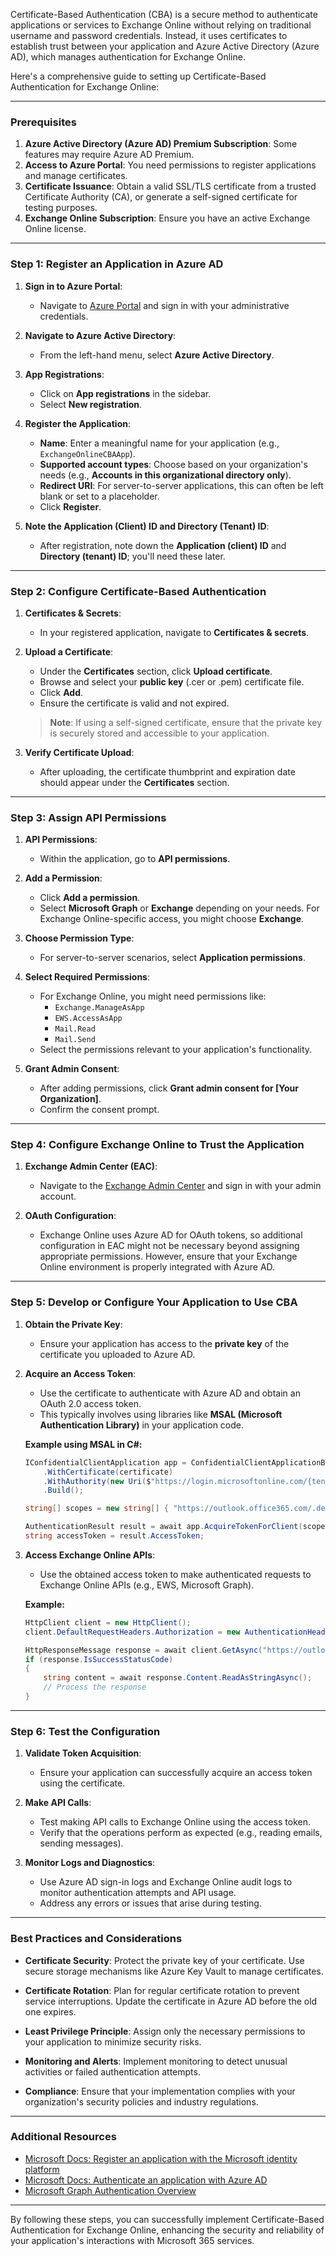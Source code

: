 Certificate-Based Authentication (CBA) is a secure method to authenticate applications or services to Exchange Online without relying on traditional username and password credentials. Instead, it uses certificates to establish trust between your application and Azure Active Directory (Azure AD), which manages authentication for Exchange Online.

Here's a comprehensive guide to setting up Certificate-Based Authentication for Exchange Online:

---

### **Prerequisites**

1. **Azure Active Directory (Azure AD) Premium Subscription**: Some features may require Azure AD Premium.
2. **Access to Azure Portal**: You need permissions to register applications and manage certificates.
3. **Certificate Issuance**: Obtain a valid SSL/TLS certificate from a trusted Certificate Authority (CA), or generate a self-signed certificate for testing purposes.
4. **Exchange Online Subscription**: Ensure you have an active Exchange Online license.

---

### **Step 1: Register an Application in Azure AD**

1. **Sign in to Azure Portal**:

   - Navigate to [Azure Portal](https://portal.azure.com/) and sign in with your administrative credentials.

2. **Navigate to Azure Active Directory**:

   - From the left-hand menu, select **Azure Active Directory**.

3. **App Registrations**:

   - Click on **App registrations** in the sidebar.
   - Select **New registration**.

4. **Register the Application**:

   - **Name**: Enter a meaningful name for your application (e.g., `ExchangeOnlineCBAApp`).
   - **Supported account types**: Choose based on your organization's needs (e.g., **Accounts in this organizational directory only**).
   - **Redirect URI**: For server-to-server applications, this can often be left blank or set to a placeholder.
   - Click **Register**.

5. **Note the Application (Client) ID and Directory (Tenant) ID**:
   - After registration, note down the **Application (client) ID** and **Directory (tenant) ID**; you'll need these later.

---

### **Step 2: Configure Certificate-Based Authentication**

1. **Certificates & Secrets**:

   - In your registered application, navigate to **Certificates & secrets**.

2. **Upload a Certificate**:

   - Under the **Certificates** section, click **Upload certificate**.
   - Browse and select your **public key** (.cer or .pem) certificate file.
   - Click **Add**.
   - Ensure the certificate is valid and not expired.

   > **Note**: If using a self-signed certificate, ensure that the private key is securely stored and accessible to your application.

3. **Verify Certificate Upload**:
   - After uploading, the certificate thumbprint and expiration date should appear under the **Certificates** section.

---

### **Step 3: Assign API Permissions**

1. **API Permissions**:

   - Within the application, go to **API permissions**.

2. **Add a Permission**:

   - Click **Add a permission**.
   - Select **Microsoft Graph** or **Exchange** depending on your needs. For Exchange Online-specific access, you might choose **Exchange**.

3. **Choose Permission Type**:

   - For server-to-server scenarios, select **Application permissions**.

4. **Select Required Permissions**:

   - For Exchange Online, you might need permissions like:
     - `Exchange.ManageAsApp`
     - `EWS.AccessAsApp`
     - `Mail.Read`
     - `Mail.Send`
   - Select the permissions relevant to your application's functionality.

5. **Grant Admin Consent**:
   - After adding permissions, click **Grant admin consent for [Your Organization]**.
   - Confirm the consent prompt.

---

### **Step 4: Configure Exchange Online to Trust the Application**

1. **Exchange Admin Center (EAC)**:

   - Navigate to the [Exchange Admin Center](https://admin.exchange.microsoft.com/) and sign in with your admin account.

2. **OAuth Configuration**:
   - Exchange Online uses Azure AD for OAuth tokens, so additional configuration in EAC might not be necessary beyond assigning appropriate permissions. However, ensure that your Exchange Online environment is properly integrated with Azure AD.

---

### **Step 5: Develop or Configure Your Application to Use CBA**

1. **Obtain the Private Key**:

   - Ensure your application has access to the **private key** of the certificate you uploaded to Azure AD.

2. **Acquire an Access Token**:

   - Use the certificate to authenticate with Azure AD and obtain an OAuth 2.0 access token.
   - This typically involves using libraries like **MSAL (Microsoft Authentication Library)** in your application code.

   **Example using MSAL in C#:**

   ```csharp
   IConfidentialClientApplication app = ConfidentialClientApplicationBuilder.Create(clientId)
       .WithCertificate(certificate)
       .WithAuthority(new Uri($"https://login.microsoftonline.com/{tenantId}"))
       .Build();

   string[] scopes = new string[] { "https://outlook.office365.com/.default" };

   AuthenticationResult result = await app.AcquireTokenForClient(scopes).ExecuteAsync();
   string accessToken = result.AccessToken;
   ```

3. **Access Exchange Online APIs**:

   - Use the obtained access token to make authenticated requests to Exchange Online APIs (e.g., EWS, Microsoft Graph).

   **Example:**

   ```csharp
   HttpClient client = new HttpClient();
   client.DefaultRequestHeaders.Authorization = new AuthenticationHeaderValue("Bearer", accessToken);

   HttpResponseMessage response = await client.GetAsync("https://outlook.office365.com/api/v1.0/me/messages");
   if (response.IsSuccessStatusCode)
   {
       string content = await response.Content.ReadAsStringAsync();
       // Process the response
   }
   ```

---

### **Step 6: Test the Configuration**

1. **Validate Token Acquisition**:

   - Ensure your application can successfully acquire an access token using the certificate.

2. **Make API Calls**:

   - Test making API calls to Exchange Online using the access token.
   - Verify that the operations perform as expected (e.g., reading emails, sending messages).

3. **Monitor Logs and Diagnostics**:
   - Use Azure AD sign-in logs and Exchange Online audit logs to monitor authentication attempts and API usage.
   - Address any errors or issues that arise during testing.

---

### **Best Practices and Considerations**

- **Certificate Security**: Protect the private key of your certificate. Use secure storage mechanisms like Azure Key Vault to manage certificates.
- **Certificate Rotation**: Plan for regular certificate rotation to prevent service interruptions. Update the certificate in Azure AD before the old one expires.

- **Least Privilege Principle**: Assign only the necessary permissions to your application to minimize security risks.

- **Monitoring and Alerts**: Implement monitoring to detect unusual activities or failed authentication attempts.

- **Compliance**: Ensure that your implementation complies with your organization's security policies and industry regulations.

---

### **Additional Resources**

- [Microsoft Docs: Register an application with the Microsoft identity platform](https://docs.microsoft.com/azure/active-directory/develop/quickstart-register-app)
- [Microsoft Docs: Authenticate an application with Azure AD](https://docs.microsoft.com/azure/active-directory/develop/authentication-scenarios)
- [Microsoft Graph Authentication Overview](https://docs.microsoft.com/graph/auth-overview)

---

By following these steps, you can successfully implement Certificate-Based Authentication for Exchange Online, enhancing the security and reliability of your application's interactions with Microsoft 365 services.
